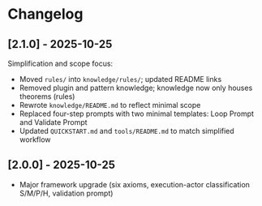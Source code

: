 # Changelog

## [2.1.0] - 2025-10-25

Simplification and scope focus:
- Moved `rules/` into `knowledge/rules/`; updated README links
- Removed plugin and pattern knowledge; knowledge now only houses theorems (rules)
- Rewrote `knowledge/README.md` to reflect minimal scope
- Replaced four-step prompts with two minimal templates: Loop Prompt and Validate Prompt
- Updated `QUICKSTART.md` and `tools/README.md` to match simplified workflow

## [2.0.0] - 2025-10-25
- Major framework upgrade (six axioms, execution-actor classification S/M/P/H, validation prompt)
